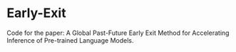 # Early-Exit
Code for the paper: A Global Past-Future Early Exit Method for Accelerating Inference of Pre-trained Language Models.
